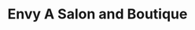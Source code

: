---
title: "Envy A Salon and Boutique"
url: /morgan-hill/envy-a-salon-and-boutique/
shop: hairdresser
---